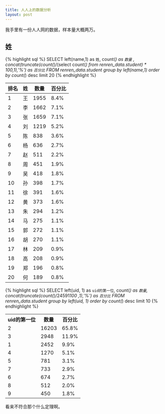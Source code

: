 ```yaml
---
title: 人人上的数据分析
layout: post
---
```


我手里有一份人人网的数据，样本量大概两万。

姓
----

{% highlight sql %}
SELECT
left(name,1) as `姓`, 
count(*) as `数量` , 
concat(truncate(count(*)/(select count(*) from renren_data.student) * 100,1),'%') as `百分比`
FROM renren_data.student group by left(name,1) order by count(*) desc
limit 20
{% endhighlight %}

<table class="table">
    <thead>
<tr>
<th>排名</th>
<th>姓</th>
<th>数量</th>
<th>百分比</th>
</tr>
    </thead>
<tr>
    <td>1</td>
<td>王</td>
<td>1955</td>
<td>8.4%</td>
</tr>

<tr>
    <td>2</td>
<td>李</td>
<td>1662</td>
<td>7.1%</td>
</tr>

<tr>
    <td>3</td>
<td>张</td>
<td>1659</td>
<td>7.1%</td>
</tr>

<tr>
    <td>4</td>
<td>刘</td>
<td>1219</td>
<td>5.2%</td>
</tr>

<tr>
    <td>5</td>
<td>陈</td>
<td>838</td>
<td>3.6%</td>
</tr>

<tr>
    <td>6</td>
<td>杨</td>
<td>636</td>
<td>2.7%</td>
</tr>

<tr>
    <td>7</td>
<td>赵</td>
<td>511</td>
<td>2.2%</td>
</tr>

<tr>
    <td>8</td>
<td>周</td>
<td>451</td>
<td>1.9%</td>
</tr>

<tr>
    <td>9</td>
<td>吴</td>
<td>418</td>
<td>1.8%</td>
</tr>

<tr>
    <td>10</td>
<td>孙</td>
<td>398</td>
<td>1.7%</td>
</tr>

<tr>
    <td>11</td>
<td>徐</td>
<td>391</td>
<td>1.6%</td>
</tr>

<tr>
    <td>12</td>
<td>黄</td>
<td>373</td>
<td>1.6%</td>
</tr>

<tr>
    <td>13</td>
<td>朱</td>
<td>294</td>
<td>1.2%</td>
</tr>

<tr>
    <td>14</td>
<td>马</td>
<td>275</td>
<td>1.1%</td>
</tr>

<tr>
    <td>15</td>
<td>郭</td>
<td>272</td>
<td>1.1%</td>
</tr>

<tr>
    <td>16</td>
<td>胡</td>
<td>270</td>
<td>1.1%</td>
</tr>

<tr>
    <td>17</td>
<td>林</td>
<td>209</td>
<td>0.9%</td>
</tr>

<tr>
    <td>18</td>
<td>高</td>
<td>208</td>
<td>0.9%</td>
</tr>

<tr>
    <td>19</td>
<td>郑</td>
<td>196</td>
<td>0.8%</td>
</tr>

<tr>
    <td>20</td>
<td>何</td>
<td>189</td>
<td>0.8%</td>
</tr>
</table>

{% highlight sql %}
SELECT 
left(uid, 1) as `uid的第一位`, 
count(*) as `数量`, 
concat(truncate(count(*)/24591*100 ,1),'%') as `百分比`
FROM renren_data.student
group by left(uid, 1)
order by count(*) desc
limit 10
{% endhighlight %}


<table class="table">
<tr>
<th>uid的第一位</th>
<th>数量</th>
<th>百分比</th>
</tr>

<tr>
<td>2</td>
<td>16203</td>
<td>65.8%</td>
</tr>

<tr>
<td>3</td>
<td>2948</td>
<td>11.9%</td>
</tr>

<tr>
<td>1</td>
<td>2452</td>
<td>9.9%</td>
</tr>

<tr>
<td>4</td>
<td>1270</td>
<td>5.1%</td>
</tr>

<tr>
<td>5</td>
<td>781</td>
<td>3.1%</td>
</tr>

<tr>
<td>7</td>
<td>733</td>
<td>2.9%</td>
</tr>

<tr>
<td>6</td>
<td>674</td>
<td>2.7%</td>
</tr>

<tr>
<td>8</td>
<td>512</td>
<td>2.0%</td>
</tr>

<tr>
<td>9</td>
<td>450</td>
<td>1.8%</td>
</tr>
</table>

看来不符合那个什么定理啊。
